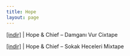 ```yaml
---
title: Hope
layout: page
---
```


<a href="https://cloud.mail.ru/public/c4599b2ab8db/Chief%20%26%20Hope%20-%20Damgan%C4%B1%20Vur%20Cixtape" target="_blank">[indir]</a> | Hope & Chief &#8211; Damganı Vur Cixtape

<a href="https://cloud.mail.ru/public/58acd1ae862e/Chief%20%26%20Hope%20-%20Sokak%20Heceleri%20Mixtape" target="_blank">[indir]</a> | Hope & Chief &#8211; Sokak Heceleri Mixtape